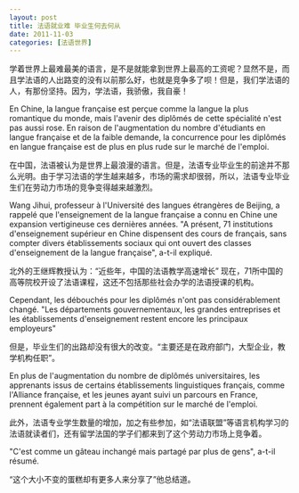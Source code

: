 ```yaml
---
layout: post
title: 法语就业难 毕业生何去何从
date: 2011-11-03
categories: [法语世界]  
---
```


学着世界上最难最美的语言，是不是就能拿到世界上最高的工资呢？显然不是，而且学法语的人出路变的没有以前那么好，也就是竞争多了呗！但是，我们学法语的人，有那份坚持。因为，学法语，我骄傲，我自豪！

En Chine, la langue française est perçue comme la langue la plus romantique du monde, mais l'avenir des diplômés de cette spécialité n'est pas aussi rose. En raison de l'augmentation du nombre d'étudiants en langue française et de la faible demande, la concurrence pour les diplômés en langue française est de plus en plus rude sur le marché de l'emploi.

在中国，法语被认为是世界上最浪漫的语言。但是，法语专业毕业生的前途并不那么光明。由于学习法语的学生越来越多，市场的需求却很弱，所以，法语专业毕业生们在劳动力市场的竞争变得越来越激烈。

Wang Jihui, professeur à l'Université des langues étrangères de Beijing, a rappelé que l'enseignement de la langue française a connu en Chine une expansion vertigineuse ces dernières années. "A présent, 71 institutions d'enseignement supérieur en Chine dispensent des cours de français, sans compter divers établissements sociaux qui ont ouvert des classes d'enseignement de la langue française", a-t-il expliqué.

北外的王继辉教授认为：“近些年，中国的法语教学高速增长” 现在，71所中国的高等院校开设了法语课程，这还不包括那些社会办学的法语授课的机构。

Cependant, les débouchés pour les diplômés n'ont pas considérablement changé. "Les départements gouvernementaux, les grandes entreprises et les établissements d'enseignement restent encore les principaux employeurs"

但是，毕业生们的出路却没有很大的改变。“主要还是在政府部门，大型企业，教学机构任职”。

En plus de l'augmentation du nombre de diplômés universitaires, les apprenants issus de certains établissements linguistiques français, comme l'Alliance française, et les jeunes ayant suivi un parcours en France, prennent également part à la compétition sur le marché de l'emploi.

此外，法语专业学生数量的增加，加之有些参加，如“法语联盟”等语言机构学习的法语就读者们，还有留学法国的学子们都来到了这个劳动力市场上竞争着。

"C'est comme un gâteau inchangé mais partagé par plus de gens", a-t-il résumé.

“这个大小不变的蛋糕却有更多人来分享了”他总结道。
